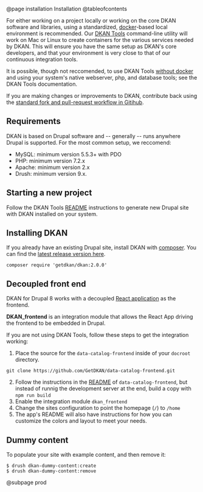 @page installation Installation
@tableofcontents

For either working on a project locally or working on the core DKAN software and libraries, using a standardized, [docker](https://www.docker.com/)-based local environment is recommended. Our [DKAN Tools](https://github.com/getdkan/dkan-tools) command-line utility will work on Mac or Linux to create containers for the various services needed by DKAN. This will ensure you have the same setup as DKAN's core developers, and that your environment is very close to that of our continuous integration tools.

It is possible, though not reccomended, to use DKAN Tools [without docker](https://github.com/GetDKAN/dkan-tools/tree/master#running-without-docker) and using your system's native webserver, php, and database tools; see the DKAN Tools documentation.

If you are making changes or improvements to DKAN, contribute back using the [standard fork and pull-request workflow in Gitihub](https://help.github.com/categories/collaborating-with-issues-and-pull-requests/).

## Requirements

DKAN is based on Drupal software and -- generally -- runs anywhere Drupal is supported. For the most common setup, we reccomend:

-  MySQL: minimum version 5.5.3+ with PDO
-  PHP: minimum version 7.2.x
-  Apache: minimum version 2.x
-  Drush: minimum version 9.x.

## Starting a new project

Follow the DKAN Tools [README](https://github.com/getdkan/dkan-tools) instructions to generate new Drupal site with DKAN installed on your system.

## Installing DKAN

If you already have an existing Drupal site, install DKAN with [composer](https://www.drupal.org/node/2718229). You can find the [latest release version here](https://github.com/GetDKAN/dkan/releases).

```
composer require 'getdkan/dkan:2.0.0'
```


## Decoupled front end

 DKAN for Drupal 8 works with a decoupled [React application](https://github.com/GetDKAN/data-catalog-frontend) as the frontend.

 **DKAN_frontend** is an integration module that allows the React App driving the frontend to be embedded in Drupal.

 If you are not using DKAN Tools, follow these steps to get the integration working:
 1. Place the source for the ``data-catalog-frontend`` inside of your ``docroot`` directory.

```
git clone https://github.com/GetDKAN/data-catalog-frontend.git
```

 2. Follow the instructions in the [README](https://github.com/GetDKAN/data-catalog-frontend) of ``data-catalog-frontend``, but instead of runnig the development server at the end, build a copy with ``npm run build``
 3. Enable the integration module ``dkan_frontend``
 4. Change the sites configuration to point the homepage (``/``) to ``/home``
 5. The app's README will also have instructions for how you can customize the colors and layout to meet your needs.

## Dummy content

To populate your site with example content, and then remove it:

```
$ drush dkan-dummy-content:create
$ drush dkan-dummy-content:remove
```

@subpage prod
